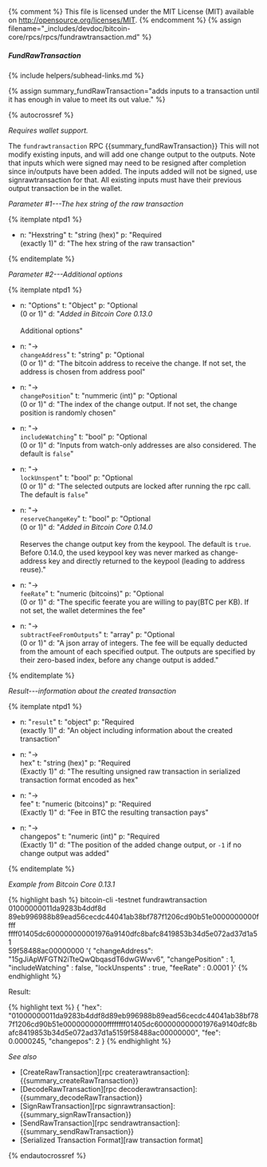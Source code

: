 ﻿{% comment %}
This file is licensed under the MIT License (MIT) available on
http://opensource.org/licenses/MIT.
{% endcomment %}
{% assign filename="_includes/devdoc/bitcoin-core/rpcs/rpcs/fundrawtransaction.md" %}

##### FundRawTransaction
{% include helpers/subhead-links.md %}

{% assign summary_fundRawTransaction="adds inputs to a transaction until it has enough in value to meet its out value." %}

{% autocrossref %}

*Requires wallet support.*

The `fundrawtransaction` RPC {{summary_fundRawTransaction}}  This will not modify existing inputs, and will add one change output to the outputs.
Note that inputs which were signed may need to be resigned after completion since in/outputs have been added.  The inputs added will not be signed, use signrawtransaction for that.
All existing inputs must have their previous output transaction be in the wallet.

*Parameter #1---The hex string of the raw transaction*

{% itemplate ntpd1 %}
- n: "Hexstring"
  t: "string (hex)"
  p: "Required<br>(exactly 1)"
  d: "The hex string of the raw transaction"

{% enditemplate %}

*Parameter #2---Additional options*

{% itemplate ntpd1 %}
- n: "Options"
  t: "Object"
  p: "Optional<br>(0 or 1)"
  d: "*Added in Bitcoin Core 0.13.0*<br><br>Additional options"

- n: "→ <br>`changeAddress`"
  t: "string"
  p: "Optional<br>(0 or 1)"
  d: "The bitcoin address to receive the change. If not set, the address is chosen from address pool"
  
- n: "→ <br>`changePosition`"
  t: "nummeric (int)"
  p: "Optional<br>(0 or 1)"
  d: "The index of the change output. If not set, the change position is randomly chosen"

- n: "→ <br>`includeWatching`"
  t: "bool"
  p: "Optional<br>(0 or 1)"
  d: "Inputs from watch-only addresses are also considered. The default is `false`"
  
- n: "→ <br>`lockUnspent`"
  t: "bool"
  p: "Optional<br>(0 or 1)"
  d: "The selected outputs are locked after running the rpc call. The default is `false`"

- n: "→ <br>`reserveChangeKey`"
  t: "bool"
  p: "Optional<br>(0 or 1)"
  d: "*Added in Bitcoin Core 0.14.0*<br><br>Reserves the change output key from the keypool. The default is `true`. Before 0.14.0, the used keypool key was never marked as change-address key and directly returned to the keypool (leading to address reuse)."  
  
- n: "→ <br>`feeRate`"
  t: "numeric (bitcoins)"
  p: "Optional<br>(0 or 1)"
  d: "The specific feerate  you are willing to pay(BTC per KB). If not set, the wallet determines the fee"

- n: "→ <br>`subtractFeeFromOutputs`"
  t: "array"
  p: "Optional<br>(0 or 1)"
  d: "A json array of integers. The fee will be equally deducted from the amount of each specified output. The outputs are specified by their zero-based index, before any change output is added."

{% enditemplate %}

*Result---information about the created transaction*

{% itemplate ntpd1 %}
- n: "`result`"
  t: "object"
  p: "Required<br>(exactly 1)"
  d: "An object including information about the created transaction"

- n: "→ <br>hex"
  t: "string (hex)"
  p: "Required<br>(Exactly 1)"
  d: "The resulting unsigned raw transaction in serialized transaction format encoded as hex"

- n: "→ <br>fee"
  t: "numeric (bitcoins)"
  p: "Required<br>(Exactly 1)"
  d: "Fee in BTC the resulting transaction pays"

- n: "→ <br>changepos"
  t: "numeric (int)"
  p: "Required<br>(Exactly 1)"
  d: "The position of the added change output, or `-1` if no change output was added"

{% enditemplate %}

*Example from Bitcoin Core 0.13.1*

{% highlight bash %}
bitcoin-cli -testnet fundrawtransaction 01000000011da9283b4ddf8d\
89eb996988b89ead56cecdc44041ab38bf787f1206cd90b51e0000000000ffff\
ffff01405dc600000000001976a9140dfc8bafc8419853b34d5e072ad37d1a51\
59f58488ac00000000 
'{
    "changeAddress": "15gJiApWFGTN2iTteQwQbqasdT6dwGWwv6",
    "changePosition" : 1,
    "includeWatching" : false,
    "lockUnspents" : true,
    "feeRate" : 0.0001
}'
{% endhighlight %}

Result:

{% highlight text %}
{
	"hex": "01000000011da9283b4ddf8d89eb996988b89ead56cecdc44041ab38bf787f1206cd90b51e0000000000ffffffff01405dc600000000001976a9140dfc8bafc8419853b34d5e072ad37d1a5159f58488ac00000000",
	"fee": 0.0000245,
	"changepos": 2
}
{% endhighlight %}

*See also*

* [CreateRawTransaction][rpc createrawtransaction]: {{summary_createRawTransaction}}
* [DecodeRawTransaction][rpc decoderawtransaction]: {{summary_decodeRawTransaction}}
* [SignRawTransaction][rpc signrawtransaction]: {{summary_signRawTransaction}}
* [SendRawTransaction][rpc sendrawtransaction]: {{summary_sendRawTransaction}}
* [Serialized Transaction Format][raw transaction format]

{% endautocrossref %}
